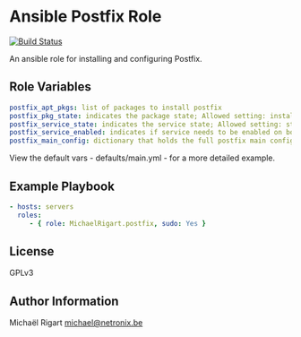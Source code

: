 Ansible Postfix Role
====================
[![Build Status](https://semaphoreci.com/api/v1/projects/6c6ec20f-3ea1-4023-8111-468764043b33/461770/badge.svg)](https://semaphoreci.com/michaelrigart/ansible-role-postfix)

An ansible role for installing and configuring Postfix.

Role Variables
--------------

```yaml
postfix_apt_pkgs: list of packages to install postfix
postfix_pkg_state: indicates the package state; Allowed setting: installed, latest
postfix_service_state: indicates the service state; Allowed setting: started, stopped
postfix_service_enabled: indicates if service needs to be enabled on boot; Allowed settings: yes, no
postfix_main_config: dictionary that holds the full postfix main configuration
```

View the default vars - defaults/main.yml - for a more detailed example.

Example Playbook
-------------------------

```yaml
- hosts: servers
  roles:
     - { role: MichaelRigart.postfix, sudo: Yes }
```

License
-------

GPLv3

Author Information
------------------

Michaël Rigart <michael@netronix.be>
